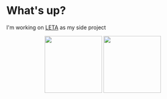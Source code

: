 #  What's up? 

I'm working on [LETA](https://github.com/paragoda/leta) as my side project

<p align="center">
   <img src="https://github-readme-stats.vercel.app/api/wakatime?username=romankoshchei&theme=nord&hide=other&hide_border=true&langs_count=4&custom_title=Week%20activity" height=150>
   <img src="https://github-top-langs.herokuapp.com/user?name=roman-koshchei&hide=html,css&includePrivate=false&background=%232e3442&count=6" height=150>
</p>


<!-- 
old github langs
   <img src="https://github-readme-stats.vercel.app/api/top-langs?username=roman-koshchei&theme=nord&hide=html&layout=compact&hide_title=true&langs_count=5&hide_border=true" height=150>
-->
